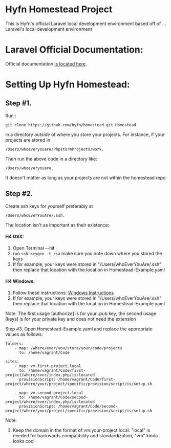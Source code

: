 # Hyfn Homestead Project

This is Hyfn's official Laravel local development environment based off of ... Laravel's local development environment

Laravel Official Documentation:
===============================

Official documentation [is located here](http://laravel.com/docs/homestead?version=4.2).


Setting Up Hyfn Homestead:
==========================

Step #1.
--------
Run :

    git clone https://github.com/hyfn/homestead.git Homestead

in a directory *outside* of where you store your projects. For instance, if your projects are stored in

    /Users/whoeveryouare/PhpstormProjects/work.

Then  run the above code in a directory like:

    /Users/whoeveryouare.

It doesn't matter as long as your projects are not within the homestead repo

Step #2.
--------

Create ssh keys for yourself preferably at

    /Users/whoEverYouAre/.ssh.

The location isn't as important as their existence:

#### H4 OSX:

1. Open Terminal --hit
2. run `ssh-keygen -t rsa` make sure you note down where you stored the keys
3. If for example, your keys were stored in "/Users/whoEverYouAre/.ssh" then replace that location with the location in Homestead-Example.yaml

#### H4 Windows:

1. Follow these instructions: [Windows Instructions](http://kb.site5.com/shell-access-ssh/how-to-generate-ssh-keys-and-connect-to-your-account-with-putty/)
2. If for example, your keys were stored in "/Users/whoEverYouAre/.ssh" then replace that location with the location in Homestead-Example.yaml

Note: The first usage [authorize] is for your .pub key, the second usage [keys] is for your private key and does not need the extension

Step #3. Open Homestead-Example.yaml and replace the appropriate values as follows:

    folders:
        - map: /where/ever/you/store/your/code/projects
          to: /home/vagrant/Code

    sites:
        - map: vm.first-project.local
          to: /home/vagrant/Code/first-project/where/ever/index.php/is/located
          provisionScript: /home/vagrant/Code/first-project/where/your/project/specific/provision/script/is/setup.sh

        - map: vm.second-project.local
          to: /home/vagrant/Code/second-project/where/ever/index.php/is/located
          provisionScript: /home/vagrant/Code/second-project/where/your/project/specific/provision/script/is/setup.sh

Note:
1. Keep the domain in the format of vm.your-project.local. "local" is needed for backwards compatibility and standardization, "vm" kinda looks cool


